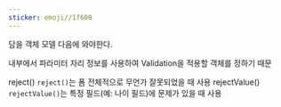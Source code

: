 ```yaml
---
sticker: emoji//1f600
---
```

담을 객체 모델 다음에 와야한다.

내부에서 파라미터 자리 정보를 사용하여 Validation을 적용할 객체를 정하기 때문

reject()
`reject()`는 폼 전체적으로 무언가 잘못되었을 때 사용
rejectValue() 
`rejectValue()`는 특정 필드(예: 나이 필드)에 문제가 있을 때 사용